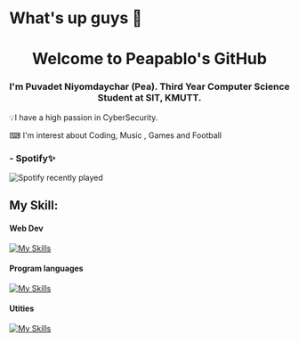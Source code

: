 # What's up guys 👾
<h1 align = "center">Welcome to Peapablo's GitHub </h1>

<h3 align = "center"> I'm Puvadet Niyomdaychar (Pea). Third Year Computer Science Student at SIT, KMUTT.</h3>

💡I have a high passion in CyberSecurity.

⌨ I'm interest about Coding, Music , Games and Football

### - Spotify✨
![Spotify recently played](https://spotify-recently-played-readme.vercel.app/api?user=31zpkvwvhitz6exyisjc2ztxwpam)

<h2>My Skill:</h2>
<h4>Web Dev </h4>

[![My Skills](https://skillicons.dev/icons?i=js,html,css,bootstrap,react,nodejs)](https://skillicons.dev)

<h4>Program languages</h4>

[![My Skills](https://skillicons.dev/icons?i=java,py)](https://skillicons.dev)

<h4>Utities</h4>

[![My Skills](https://skillicons.dev/icons?i=figma,git,github,flutter,vscode,discord)](https://skillicons.dev)








